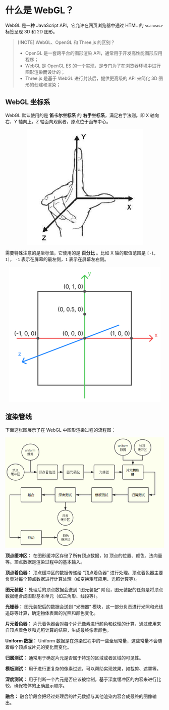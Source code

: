 # 什么是 WebGL？

WebGL 是一种 JavaScript API，它允许在网页浏览器中通过 HTML 的 `<canvas>` 标签呈现 3D 和 2D 图形。



> [!NOTE] WebGL、OpenGL 和 Three.js 的区别？
>
> - OpenGL 是一套跨平台的图形渲染 API，通常用于开发高性能图形应用程序；
> - WebGL 是 OpenGL ES 的一个实现，是专门为了在浏览器环境中进行图形渲染而设计的；
> - Three.js 是基于 WebGL 进行封装后，提供更高级的 API 来简化 3D 图形的创建和渲染；



## WebGL 坐标系

WebGL 默认使用的是 <span class="marker-text-highlight"> **笛卡尔坐标系** </span> 的 **右手坐标系**，满足右手法则。即 X 轴向右，Y 轴向上，Z 轴面向观察者，原点位于画布中心。

<img src="./assets/1.jpg" alt="OIP" style="display: block;margin:auto;"/>



需要特殊注意的是坐标值，它使用的是 <span class="marker-text-highlight"> **百分比** </span>。比如 X 轴的取值范围是 `[-1, 1]`， `-1` 表示在屏幕的最左侧，`1` 表示在屏幕左右侧。

<img src="./assets/2.png" style="display: block; margin: auto; zoom: 50%;"/>

## 渲染管线

下面这张图展示了在 WebGL 中图形渲染过程的流程图：

<img src="./assets/3.png" style="display: block; margin: auto;"/>

**顶点缓冲区：** 在图形缓冲区存储了所有顶点数据，如 顶点的位置、颜色、法向量等。顶点数据是渲染过程中的基本输入。

**顶点着色器：** 顶点缓冲区的数据传递给 “顶点着色器” 进行处理。顶点着色器主要负责对每个顶点数据进行计算处理（如变换矩阵应用、光照计算等）。

**图元装配：** 处理后的顶点数据会送到 “图元装配” 阶段，图元装配的任务是将顶点数据组合成图形基本单元（如三角形、线段等）。

**光栅器：** 图元装配后的数据会送到 “光栅器” 模块，这一部分负责进行光照和光线追踪等计算，确定物体表面的光照和颜色变化。

**片元着色器：** 片元着色器会对每个片元像素进行颜色和纹理的计算，通过使用来自顶点着色器和光照计算的结果，生成最终像素颜色。

**Uniform 数据：** Uniform 数据是在渲染过程中的一些全局常量，这些常量不会随着每个顶点或片元的变化而变化。

**归属测试：** 通常用于确定片元是否属于特定的区域或者区域的可见性。

**模板测试：** 用于进行更复杂的像素过滤，可以帮助实现效果，如裁剪、遮罩等。

**深度测试：** 用于判断一个片元是否应该被绘制，基于深度缓冲区的内容来进行比较，确保物体的正确显示顺序。

**融合：** 融合阶段会把经过处理后的片元数据与其他渲染内容合成最终的图像输出。
